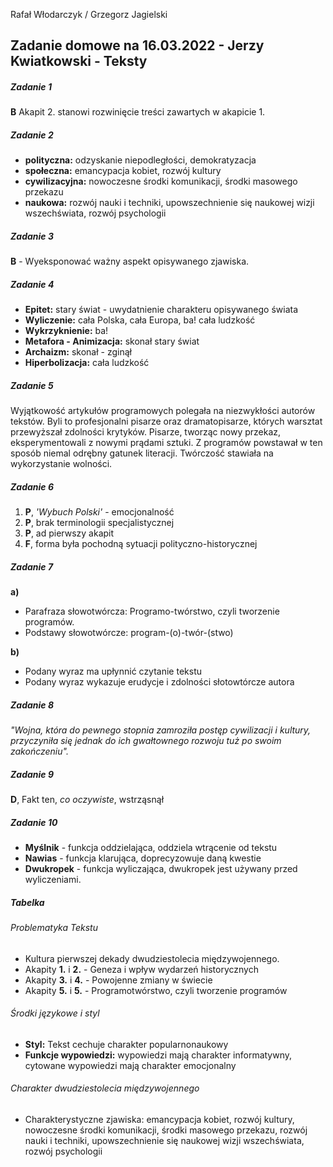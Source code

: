 Rafał Włodarczyk / Grzegorz Jagielski

## Zadanie domowe na 16.03.2022 - Jerzy Kwiatkowski - Teksty

##### Zadanie 1

**B** Akapit 2\. stanowi rozwinięcie treści zawartych w akapicie 1\.

##### Zadanie 2

- **polityczna:** odzyskanie niepodległości, demokratyzacja
- **społeczna:** emancypacja kobiet, rozwój kultury
- **cywilizacyjna:** nowoczesne środki komunikacji, środki masowego przekazu
- **naukowa:** rozwój nauki i techniki, upowszechnienie się naukowej wizji wszechświata, rozwój psychologii

##### Zadanie 3

**B** - Wyeksponować ważny aspekt opisywanego zjawiska.

##### Zadanie 4

- **Epitet:** stary świat - uwydatnienie charakteru opisywanego świata
- **Wyliczenie:** cała Polska, cała Europa, ba! cała ludzkość
- **Wykrzyknienie:** ba!
- **Metafora - Animizacja:** skonał stary świat
- **Archaizm:** skonał - zginął
- **Hiperbolizacja:** cała ludzkość

##### Zadanie 5

Wyjątkowość artykułów programowych polegała na niezwykłości autorów tekstów. Byli to profesjonalni pisarze oraz
dramatopisarze, których warsztat przewyższał zdolności krytyków. Pisarze, tworząc nowy przekaz, eksperymentowali z
nowymi prądami sztuki. Z programów powstawał w ten sposób niemal odrębny gatunek literacji. Twórczość stawiała na
wykorzystanie wolności.

##### Zadanie 6

1. **P**, *'Wybuch Polski'* - emocjonalność
2. **P**, brak terminologii specjalistycznej
3. **P**, ad pierwszy akapit
4. **F**, forma była pochodną sytuacji polityczno-historycznej

##### Zadanie 7

**a)**

- Parafraza słowotwórcza: Programo-twórstwo, czyli tworzenie programów.
- Podstawy słowotwórcze: program-(o)-twór-(stwo)<br/>

**b)**

- Podany wyraz ma upłynnić czytanie tekstu
- Podany wyraz wykazuje erudycje i zdolności słotowtórcze autora

##### Zadanie 8

*"Wojna, która do pewnego stopnia zamroziła postęp cywilizacji i kultury, przyczyniła się jednak do ich gwałtownego rozwoju tuż po swoim zakończeniu".*

##### Zadanie 9

**D**, Fakt ten, *co oczywiste*, wstrząsnął

##### Zadanie 10

- **Myślnik** - funkcja oddzielająca, oddziela wtrącenie od tekstu
- **Nawias** - funkcja klarująca, doprecyzowuje daną kwestie
- **Dwukropek** - funkcja wyliczająca, dwukropek jest używany przed wyliczeniami.

##### Tabelka

###### Problematyka Tekstu

- Kultura pierwszej dekady dwudziestolecia międzywojennego.
- Akapity **1.** i  **2.** - Geneza i wpływ wydarzeń historycznych
- Akapity **3.** i  **4.** - Powojenne zmiany w świecie
- Akapity **5.** i  **5.** - Programotwórstwo, czyli tworzenie programów

###### Środki językowe i styl

- **Styl:** Tekst cechuje charakter popularnonaukowy
- **Funkcje wypowiedzi:** wypowiedzi mają charakter informatywny, cytowane wypowiedzi mają charakter emocjonalny

###### Charakter dwudziestolecia międzywojennego

- Charakterystyczne zjawiska: emancypacja kobiet, rozwój kultury, nowoczesne środki komunikacji, środki masowego
  przekazu, rozwój nauki i techniki, upowszechnienie się naukowej wizji wszechświata, rozwój psychologii

